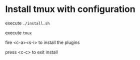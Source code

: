 # Install tmux with configuration

execute `./install.sh`

execute `tmux`

fire \<c-a>\<s-i> to install the plugins

press \<c-c> to exit install

